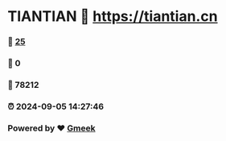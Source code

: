 # TIANTIAN :link: https://tiantian.cn 
### :page_facing_up: [25](https://tiantian.cn/tag.html) 
### :speech_balloon: 0 
### :hibiscus: 78212 
### :alarm_clock: 2024-09-05 14:27:46 
### Powered by :heart: [Gmeek](https://github.com/Meekdai/Gmeek)
